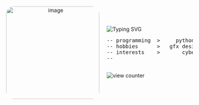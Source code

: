 <div align="center" style="display: flex; align-items: center; justify-content: center; gap: 20px; height: 200px;">

  <img src="https://github.com/user-attachments/assets/20b0f1d7-3cac-47dc-95fa-9f5ef118d175" height="250"
       style=" max-height: 250px; border-radius: 20px;" alt="image" align="right" />

  <div style="text-align: left; max-height: 100%; overflow: hidden;">
    
<img src="https://readme-typing-svg.demolab.com?font=Monserrat&size=30&duration=9000&pause=1000&color=CAA477&center=true&vCenter=true&width=435&lines=llu+%2F+6voo"
         alt="Typing SVG" style="max-width: 100%; display: block;" />

<pre>
-- programming  >     python, c++, lua, web dev
-- hobbies      >   gfx design, music/producing
-- interests    >       cybersec, maldev, osint
--                              i <3 malware !!
    </pre>

<img src="https://komarev.com/ghpvc/?username=6voo&color=CAA477" alt="view counter" />
<br><br>
  </div>

</div>
